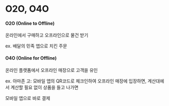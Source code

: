 # O2O, O4O

#### O2O (Online to Offline) <a href="#o2o-20-online-20to-20offline-1" id="o2o-20-online-20to-20offline-1"></a>

&#x20; 온라인에서 구매하고 오프라인으로 물건 받기

&#x20; ex. 배달의 민족 앱으로 치킨 주문

#### O4O (Online for Offline) <a href="#o4o-20-online-20for-20offline-1" id="o4o-20-online-20for-20offline-1"></a>

&#x20; 온라인 플랫폼에서 오프라인 매장으로 고객을 유인

&#x20; ex. 아마존 고: 모바일 앱의 QR코드로 체크인하여 오프라인 매장에 입장하면, 계산대에서 계산할 필요 없이 상품을 들고 나가면

&#x20; 모바일 앱으로 바로 결제
